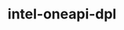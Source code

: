 ---
title: "intel-oneapi-dpl"
layout: cache
categories: [package, develop]
meta: {"versions": ["2022.5.0"], "compilers": ["oneapi@=2024.0.0"], "oss": ["ubuntu22.04"], "platforms": ["linux"], "targets": ["x86_64_v3"], "stacks": ["e4s-oneapi", "root"], "num_specs": 2, "num_specs_by_stack": {"root": 2, "e4s-oneapi": 2}}
spec_details: [{"hash": "62zydblzmhiy74srh5imljzquan6ccqa", "compiler": "oneapi@=2024.0.0", "versions": ["2022.5.0"], "os": "ubuntu22.04", "platform": "linux", "target": "x86_64_v3", "variants": ["build_system=generic", "+envmods"], "stacks": ["root", "e4s-oneapi"], "size": "-", "tarball": "https://binaries.spack.io/develop/build_cache/linux-ubuntu22.04-x86_64_v3/oneapi-2024.0.0/intel-oneapi-dpl-2022.5.0/linux-ubuntu22.04-x86_64_v3-oneapi-2024.0.0-intel-oneapi-dpl-2022.5.0-62zydblzmhiy74srh5imljzquan6ccqa.spack"}, {"hash": "jh55ryj5apbqybwyo24gtpykp4dwo4x5", "compiler": "oneapi@=2024.0.0", "versions": ["2022.5.0"], "os": "ubuntu22.04", "platform": "linux", "target": "x86_64_v3", "variants": ["build_system=generic", "+envmods"], "stacks": ["root", "e4s-oneapi"], "size": "-", "tarball": "https://binaries.spack.io/develop/build_cache/linux-ubuntu22.04-x86_64_v3/oneapi-2024.0.0/intel-oneapi-dpl-2022.5.0/linux-ubuntu22.04-x86_64_v3-oneapi-2024.0.0-intel-oneapi-dpl-2022.5.0-jh55ryj5apbqybwyo24gtpykp4dwo4x5.spack"}]
---